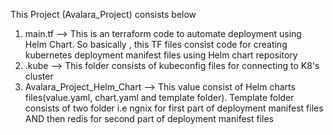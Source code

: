 This Project (Avalara_Project) consists below

1. main.tf --> This is an terraform code to automate deployment using Helm Chart. So basically , this TF files consist code for creating kubernetes deployment manifest files using Helm chart repository
2. .kube --> This folder consists of kubeconfig files for connecting to K8's cluster
3. Avalara_Project_Helm_Chart --> This value consist of Helm charts files(value.yaml, chart.yaml and template folder). Template folder consists of two folder i.e ngnix for first part of deployment manifest files AND then redis for second part of deployment manifest files